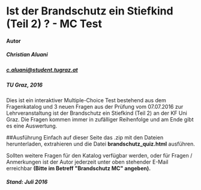 Ist der Brandschutz ein Stiefkind (Teil 2) ? - MC Test
=====================

#### Autor
##### Christian Aluani
##### c.aluani@student.tugraz.at
##### TU Graz, 2016

Dies ist ein interaktiver Multiple-Choice Test bestehend aus dem Fragenkatalog
und 3 neuen Fragen aus der Prüfung vom 07.07.2016
zur Lehrveranstaltung ist der Brandschutz ein Stiefkind (Teil 2) an der KF Uni Graz.
Die Fragen kommen immer in zufälliger Reihenfolge und am Ende gibt es eine Auswertung.

##Ausführung
Einfach auf dieser Seite das .zip mit den Dateien herunterladen, extrahieren und
die Datei **brandschutz_quiz.html** ausführen.

Sollten weitere Fragen für den Katalog verfügbar werden, oder für Fragen / Anmerkungen
ist der Autor jederzeit unter oben stehender E-Mail erreichbar 
**(Bitte im Betreff "Brandschutz MC" angeben).**


##### Stand: Juli 2016